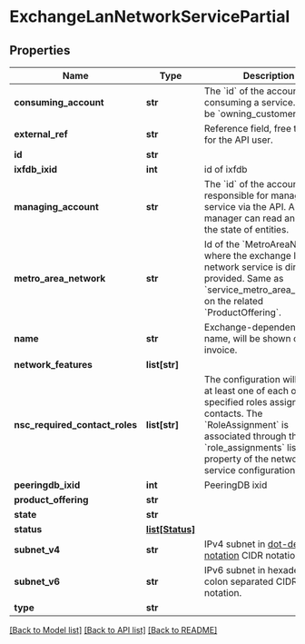 # ExchangeLanNetworkServicePartial

## Properties
Name | Type | Description | Notes
------------ | ------------- | ------------- | -------------
**consuming_account** | **str** | The &#x60;id&#x60; of the account consuming a service.  Used to be &#x60;owning_customer&#x60;.  | [optional] 
**external_ref** | **str** | Reference field, free to use for the API user. | [optional] 
**id** | **str** |  | [optional] 
**ixfdb_ixid** | **int** | id of ixfdb | [optional] 
**managing_account** | **str** | The &#x60;id&#x60; of the account responsible for managing the service via the API. A manager can read and update the state of entities.  | [optional] 
**metro_area_network** | **str** | Id of the &#x60;MetroAreaNetwork&#x60; where the exchange lan network service is directly provided.  Same as &#x60;service_metro_area_network&#x60; on the related &#x60;ProductOffering&#x60;.  | [optional] 
**name** | **str** | Exchange-dependent service name, will be shown on the invoice. | [optional] 
**network_features** | **list[str]** |  | [optional] 
**nsc_required_contact_roles** | **list[str]** | The configuration will require at least one of each of the specified roles assigned to contacts.  The &#x60;RoleAssignment&#x60; is associated through the &#x60;role_assignments&#x60; list property of the network service configuration. | [optional] 
**peeringdb_ixid** | **int** | PeeringDB ixid | [optional] 
**product_offering** | **str** |  | [optional] 
**state** | **str** |  | [optional] 
**status** | [**list[Status]**](Status.md) |  | [optional] 
**subnet_v4** | **str** | IPv4 subnet in [dot-decimal notation](https://en.wikipedia.org/wiki/Dot-decimal_notation) CIDR notation.  | [optional] 
**subnet_v6** | **str** | IPv6 subnet in hexadecimal colon separated CIDR notation.  | [optional] 
**type** | **str** |  | 

[[Back to Model list]](../README.md#documentation-for-models) [[Back to API list]](../README.md#documentation-for-api-endpoints) [[Back to README]](../README.md)

